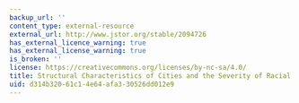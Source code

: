 ```yaml
---
backup_url: ''
content_type: external-resource
external_url: http://www.jstor.org/stable/2094726
has_external_licence_warning: true
has_external_license_warning: true
is_broken: ''
license: https://creativecommons.org/licenses/by-nc-sa/4.0/
title: Structural Characteristics of Cities and the Severity of Racial Disorders
uid: d314b320-61c1-4e64-afa3-30526dd012e9
---
```

